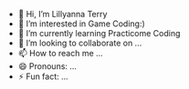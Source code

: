 - 👋 Hi, I’m Lillyanna Terry
- 👀 I’m interested in Game Coding:)
- 🌱 I’m currently learning Practicome Coding 
- 💞️ I’m looking to collaborate on ...
- 📫 How to reach me ...
- 😄 Pronouns: ...
- ⚡ Fun fact: ...

<!---
terryl2856/terryl2856 is a ✨ special ✨ repository because its `README.md` (this file) appears on your GitHub profile.
You can click the Preview link to take a look at your changes.
--->
